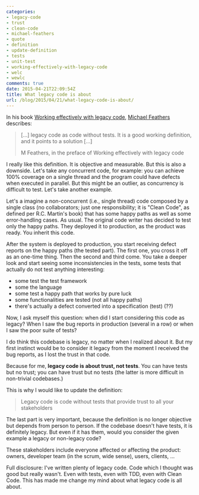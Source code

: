 ```yaml
---
categories:
- legacy-code
- trust
- clean-code
- michael-feathers
- quote
- definition
- update-definition
- tests
- unit-test
- working-effectively-with-legacy-code
- welc
- wewlc
comments: true
date: 2015-04-21T22:09:54Z
title: What legacy code is about
url: /blog/2015/04/21/what-legacy-code-is-about/
---
```


In his book [Working effectively with legacy code][book], [Michael Feathers][mfeathers] describes:

> [...] legacy code as code without tests. It is a good working definition, and it points to a solution [...]
>
> M Feathers, in the preface of Working effectively with legacy code

I really like this definition. It is objective and measurable. But this is also a downside. Let's take any concurrent code, for example: you can achieve 100% coverage on a single thread and the program could have defects when executed in parallel. But this might be an outlier, as concurrency is difficult to test. Let's take another example.

Let's a imagine a non-concurrent (i.e., single thread) code composed by a single class (no collaborators; just one responsibility; it is "Clean Code", as defined per R.C. Martin's book) that has some happy paths as well as some error-handling cases. As usual. The original code writer has decided to test only the happy paths. They deployed it to production, as the product was ready. You inherit this code.

After the system is deployed to production, you start receiving defect reports on the happy paths (the tested part). The first one, you cross it off as an one-time thing. Then the second and third come. You take a deeper look and start seeing some inconsistencies in the tests, some tests that actually do not test anything interesting:

  * some test the test framework
  * some the language
  * some test a happy path that works by pure luck
  * some functionalities are tested (not all happy paths)
  * there's actually a defect converted into a specification (test) (??)

Now, I ask myself this question: when did I start considering this code as legacy? When I saw the bug reports in production (several in a row) or when I saw the poor suite of tests?

I do think this codebase is legacy, no matter when I realized about it. But my first instinct would be to consider it legacy from the moment I received the bug reports, as I lost the trust in that code.

Because for me, **legacy code is about trust, not tests**. You can have tests but no trust; you can have trust but no tests (the latter is more difficult in non-trivial codebases.)

This is why I would like to update the definition:

> Legacy code is code without tests that provide trust to all your stakeholders

The last part is very important, because the definition is no longer objective but depends from person to person. If the codebase doesn't have tests, it is definitely legacy. But even if it has them, would you consider the given example a legacy or non-legacy code?

These stakeholders include everyone affected or affecting the product: owners, developer team (in the scrum, wide sense), users, clients, ...

Full disclosure: I've written plenty of legacy code. Code which I thought was good but really wasn't. Even with tests, even with TDD, even with Clean Code. This has made me change my mind about what legacy code is all about.



[book]: http://www.amazon.com/Working-Effectively-Legacy-Michael-Feathers/dp/0131177052/ref=sr_1_1?ie=UTF8&qid=1429647115&sr=8-1&keywords=legacy+code+feathers
[mfeathers]: https://twitter.com/mfeathers
